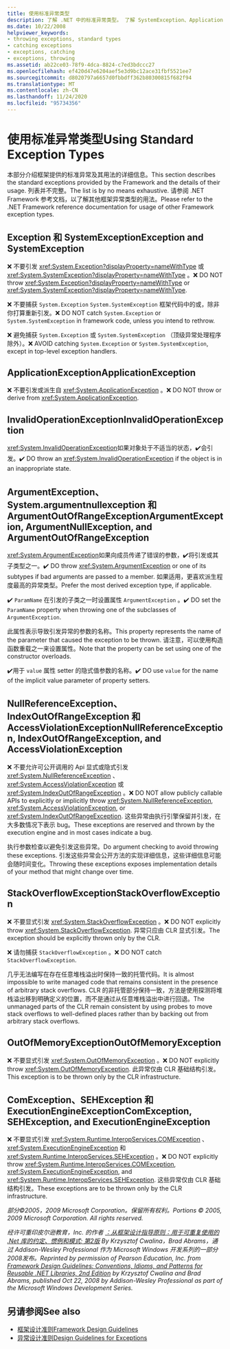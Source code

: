 ```yaml
---
title: 使用标准异常类型
description: 了解 .NET 中的标准异常类型。 了解 SystemException、ApplicationException、ArgumentException、ComException 等。
ms.date: 10/22/2008
helpviewer_keywords:
- throwing exceptions, standard types
- catching exceptions
- exceptions, catching
- exceptions, throwing
ms.assetid: ab22ce03-78f9-4dca-8824-c7ed3bdccc27
ms.openlocfilehash: ef420d47e6204aef5e3d9bc12ace31fbf5521ee7
ms.sourcegitcommit: d8020797a6657d0fbbdff362b80300815f682f94
ms.translationtype: MT
ms.contentlocale: zh-CN
ms.lasthandoff: 11/24/2020
ms.locfileid: "95734356"
---
```

# <a name="using-standard-exception-types"></a><span data-ttu-id="95e36-104">使用标准异常类型</span><span class="sxs-lookup"><span data-stu-id="95e36-104">Using Standard Exception Types</span></span>

<span data-ttu-id="95e36-105">本部分介绍框架提供的标准异常及其用法的详细信息。</span><span class="sxs-lookup"><span data-stu-id="95e36-105">This section describes the standard exceptions provided by the Framework and the details of their usage.</span></span> <span data-ttu-id="95e36-106">列表并不完整。</span><span class="sxs-lookup"><span data-stu-id="95e36-106">The list is by no means exhaustive.</span></span> <span data-ttu-id="95e36-107">请参阅 .NET Framework 参考文档，以了解其他框架异常类型的用法。</span><span class="sxs-lookup"><span data-stu-id="95e36-107">Please refer to the .NET Framework reference documentation for usage of other Framework exception types.</span></span>

## <a name="exception-and-systemexception"></a><span data-ttu-id="95e36-108">Exception 和 SystemException</span><span class="sxs-lookup"><span data-stu-id="95e36-108">Exception and SystemException</span></span>

 <span data-ttu-id="95e36-109">❌ 不要引发 <xref:System.Exception?displayProperty=nameWithType> 或 <xref:System.SystemException?displayProperty=nameWithType> 。</span><span class="sxs-lookup"><span data-stu-id="95e36-109">❌ DO NOT throw <xref:System.Exception?displayProperty=nameWithType> or <xref:System.SystemException?displayProperty=nameWithType>.</span></span>

 <span data-ttu-id="95e36-110">❌ 不要捕获 `System.Exception` `System.SystemException` 框架代码中的或，除非你打算重新引发。</span><span class="sxs-lookup"><span data-stu-id="95e36-110">❌ DO NOT catch `System.Exception` or `System.SystemException` in framework code, unless you intend to rethrow.</span></span>

 <span data-ttu-id="95e36-111">❌ 避免捕获 `System.Exception` 或 `System.SystemException` （顶级异常处理程序除外）。</span><span class="sxs-lookup"><span data-stu-id="95e36-111">❌ AVOID catching `System.Exception` or `System.SystemException`, except in top-level exception handlers.</span></span>

## <a name="applicationexception"></a><span data-ttu-id="95e36-112">ApplicationException</span><span class="sxs-lookup"><span data-stu-id="95e36-112">ApplicationException</span></span>

 <span data-ttu-id="95e36-113">❌ 不要引发或派生自 <xref:System.ApplicationException> 。</span><span class="sxs-lookup"><span data-stu-id="95e36-113">❌ DO NOT throw or derive from <xref:System.ApplicationException>.</span></span>

## <a name="invalidoperationexception"></a><span data-ttu-id="95e36-114">InvalidOperationException</span><span class="sxs-lookup"><span data-stu-id="95e36-114">InvalidOperationException</span></span>

 <span data-ttu-id="95e36-115"><xref:System.InvalidOperationException>如果对象处于不适当的状态，✔️会引发。</span><span class="sxs-lookup"><span data-stu-id="95e36-115">✔️ DO throw an <xref:System.InvalidOperationException> if the object is in an inappropriate state.</span></span>

## <a name="argumentexception-argumentnullexception-and-argumentoutofrangeexception"></a><span data-ttu-id="95e36-116">ArgumentException、System.argumentnullexception 和 ArgumentOutOfRangeException</span><span class="sxs-lookup"><span data-stu-id="95e36-116">ArgumentException, ArgumentNullException, and ArgumentOutOfRangeException</span></span>

 <span data-ttu-id="95e36-117"><xref:System.ArgumentException>如果向成员传递了错误的参数，✔️将引发或其子类型之一。</span><span class="sxs-lookup"><span data-stu-id="95e36-117">✔️ DO throw <xref:System.ArgumentException> or one of its subtypes if bad arguments are passed to a member.</span></span> <span data-ttu-id="95e36-118">如果适用，更喜欢派生程度最高的异常类型。</span><span class="sxs-lookup"><span data-stu-id="95e36-118">Prefer the most derived exception type, if applicable.</span></span>

 <span data-ttu-id="95e36-119">✔️ `ParamName` 在引发的子类之一时设置属性 `ArgumentException` 。</span><span class="sxs-lookup"><span data-stu-id="95e36-119">✔️ DO set the `ParamName` property when throwing one of the subclasses of `ArgumentException`.</span></span>

 <span data-ttu-id="95e36-120">此属性表示导致引发异常的参数的名称。</span><span class="sxs-lookup"><span data-stu-id="95e36-120">This property represents the name of the parameter that caused the exception to be thrown.</span></span> <span data-ttu-id="95e36-121">请注意，可以使用构造函数重载之一来设置属性。</span><span class="sxs-lookup"><span data-stu-id="95e36-121">Note that the property can be set using one of the constructor overloads.</span></span>

 <span data-ttu-id="95e36-122">✔️用于 `value` 属性 setter 的隐式值参数的名称。</span><span class="sxs-lookup"><span data-stu-id="95e36-122">✔️ DO use `value` for the name of the implicit value parameter of property setters.</span></span>

## <a name="nullreferenceexception-indexoutofrangeexception-and-accessviolationexception"></a><span data-ttu-id="95e36-123">NullReferenceException、IndexOutOfRangeException 和 AccessViolationException</span><span class="sxs-lookup"><span data-stu-id="95e36-123">NullReferenceException, IndexOutOfRangeException, and AccessViolationException</span></span>

 <span data-ttu-id="95e36-124">❌ 不要允许可公开调用的 Api 显式或隐式引发 <xref:System.NullReferenceException> 、 <xref:System.AccessViolationException> 或 <xref:System.IndexOutOfRangeException> 。</span><span class="sxs-lookup"><span data-stu-id="95e36-124">❌ DO NOT allow publicly callable APIs to explicitly or implicitly throw <xref:System.NullReferenceException>, <xref:System.AccessViolationException>, or <xref:System.IndexOutOfRangeException>.</span></span> <span data-ttu-id="95e36-125">这些异常由执行引擎保留并引发，在大多数情况下表示 bug。</span><span class="sxs-lookup"><span data-stu-id="95e36-125">These exceptions are reserved and thrown by the execution engine and in most cases indicate a bug.</span></span>

 <span data-ttu-id="95e36-126">执行参数检查以避免引发这些异常。</span><span class="sxs-lookup"><span data-stu-id="95e36-126">Do argument checking to avoid throwing these exceptions.</span></span> <span data-ttu-id="95e36-127">引发这些异常会公开方法的实现详细信息，这些详细信息可能会随时间变化。</span><span class="sxs-lookup"><span data-stu-id="95e36-127">Throwing these exceptions exposes implementation details of your method that might change over time.</span></span>

## <a name="stackoverflowexception"></a><span data-ttu-id="95e36-128">StackOverflowException</span><span class="sxs-lookup"><span data-stu-id="95e36-128">StackOverflowException</span></span>

 <span data-ttu-id="95e36-129">❌ 不要显式引发 <xref:System.StackOverflowException> 。</span><span class="sxs-lookup"><span data-stu-id="95e36-129">❌ DO NOT explicitly throw <xref:System.StackOverflowException>.</span></span> <span data-ttu-id="95e36-130">异常只应由 CLR 显式引发。</span><span class="sxs-lookup"><span data-stu-id="95e36-130">The exception should be explicitly thrown only by the CLR.</span></span>

 <span data-ttu-id="95e36-131">❌ 请勿捕获 `StackOverflowException` 。</span><span class="sxs-lookup"><span data-stu-id="95e36-131">❌ DO NOT catch `StackOverflowException`.</span></span>

 <span data-ttu-id="95e36-132">几乎无法编写在存在任意堆栈溢出时保持一致的托管代码。</span><span class="sxs-lookup"><span data-stu-id="95e36-132">It is almost impossible to write managed code that remains consistent in the presence of arbitrary stack overflows.</span></span> <span data-ttu-id="95e36-133">CLR 的非托管部分保持一致，方法是使用探测将堆栈溢出移到明确定义的位置，而不是通过从任意堆栈溢出中进行回退。</span><span class="sxs-lookup"><span data-stu-id="95e36-133">The unmanaged parts of the CLR remain consistent by using probes to move stack overflows to well-defined places rather than by backing out from arbitrary stack overflows.</span></span>

## <a name="outofmemoryexception"></a><span data-ttu-id="95e36-134">OutOfMemoryException</span><span class="sxs-lookup"><span data-stu-id="95e36-134">OutOfMemoryException</span></span>

 <span data-ttu-id="95e36-135">❌ 不要显式引发 <xref:System.OutOfMemoryException> 。</span><span class="sxs-lookup"><span data-stu-id="95e36-135">❌ DO NOT explicitly throw <xref:System.OutOfMemoryException>.</span></span> <span data-ttu-id="95e36-136">此异常仅由 CLR 基础结构引发。</span><span class="sxs-lookup"><span data-stu-id="95e36-136">This exception is to be thrown only by the CLR infrastructure.</span></span>

## <a name="comexception-sehexception-and-executionengineexception"></a><span data-ttu-id="95e36-137">ComException、SEHException 和 ExecutionEngineException</span><span class="sxs-lookup"><span data-stu-id="95e36-137">ComException, SEHException, and ExecutionEngineException</span></span>

 <span data-ttu-id="95e36-138">❌ 不要显式引发 <xref:System.Runtime.InteropServices.COMException> 、  <xref:System.ExecutionEngineException> 和 <xref:System.Runtime.InteropServices.SEHException> 。</span><span class="sxs-lookup"><span data-stu-id="95e36-138">❌ DO NOT explicitly throw <xref:System.Runtime.InteropServices.COMException>,  <xref:System.ExecutionEngineException>, and <xref:System.Runtime.InteropServices.SEHException>.</span></span> <span data-ttu-id="95e36-139">这些异常仅由 CLR 基础结构引发。</span><span class="sxs-lookup"><span data-stu-id="95e36-139">These exceptions are to be thrown only by the CLR infrastructure.</span></span>

 <span data-ttu-id="95e36-140">*部分©2005，2009 Microsoft Corporation。保留所有权利。*</span><span class="sxs-lookup"><span data-stu-id="95e36-140">*Portions © 2005, 2009 Microsoft Corporation. All rights reserved.*</span></span>

 <span data-ttu-id="95e36-141">*经许可重印皮尔逊教育，Inc. 的作者 [：从框架设计指导原则：用于可重复使用的 .Net 库的约定、惯例和模式; 第2版](https://www.informit.com/store/framework-design-guidelines-conventions-idioms-and-9780321545619) By Krzysztof Cwalina，Brad Abrams，通过 Addison-Wesley Professional 作为 Microsoft Windows 开发系列的一部分2008发布。*</span><span class="sxs-lookup"><span data-stu-id="95e36-141">*Reprinted by permission of Pearson Education, Inc. from [Framework Design Guidelines: Conventions, Idioms, and Patterns for Reusable .NET Libraries, 2nd Edition](https://www.informit.com/store/framework-design-guidelines-conventions-idioms-and-9780321545619) by Krzysztof Cwalina and Brad Abrams, published Oct 22, 2008 by Addison-Wesley Professional as part of the Microsoft Windows Development Series.*</span></span>

## <a name="see-also"></a><span data-ttu-id="95e36-142">另请参阅</span><span class="sxs-lookup"><span data-stu-id="95e36-142">See also</span></span>

- [<span data-ttu-id="95e36-143">框架设计准则</span><span class="sxs-lookup"><span data-stu-id="95e36-143">Framework Design Guidelines</span></span>](index.md)
- [<span data-ttu-id="95e36-144">异常设计准则</span><span class="sxs-lookup"><span data-stu-id="95e36-144">Design Guidelines for Exceptions</span></span>](exceptions.md)

